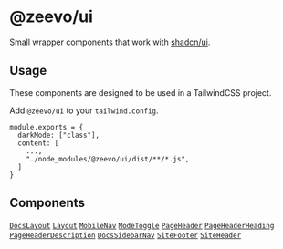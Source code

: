 # @zeevo/ui

Small wrapper components that work with [shadcn/ui](https://ui.shadcn.com/).

## Usage

These components are designed to be used in a TailwindCSS project.

Add `@zeevo/ui` to your `tailwind.config`.

```
module.exports = {
  darkMode: ["class"],
  content: [
    ...,
    "./node_modules/@zeevo/ui/dist/**/*.js",
  ]
}
```

## Components

[`DocsLayout`](https://github.com/zeevo/core/blob/main/packages/ui/src/components/docs-layout.tsx)
[`Layout`](https://github.com/zeevo/core/blob/main/packages/ui/src/components/layout.tsx)
[`MobileNav`](https://github.com/zeevo/core/blob/main/packages/ui/src/components/mobile-nav.tsx)
[`ModeToggle`](https://github.com/zeevo/core/blob/main/packages/ui/src/components/mode-toggle.tsx)
[`PageHeader`](https://github.com/zeevo/core/blob/main/packages/ui/src/components/page-header.tsx)
[`PageHeaderHeading`](https://github.com/zeevo/core/blob/main/packages/ui/src/components/page-header.tsx)
[`PageHeaderDescription`](https://github.com/zeevo/core/blob/main/packages/ui/src/components/page-header.tsx)
[`DocsSidebarNav`](https://github.com/zeevo/core/blob/main/packages/ui/src/components/sidebar-nav.tsx)
[`SiteFooter`](https://github.com/zeevo/core/blob/main/packages/ui/src/components/site-footer.tsx)
[`SiteHeader`](https://github.com/zeevo/core/blob/main/packages/ui/src/components/site-header.tsx)
